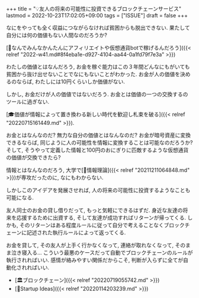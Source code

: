+++
title = "💡友人の将来の可能性に投資できるブロックチェーンサービス"
lastmod = 2022-10-23T17:02:05+09:00
tags = ["ISSUE"]
draft = false
+++

なにをやっても全く収益につながらなければ貧困からも脱出できない. 果たして自分には何の価値もない人間なのだろうか?

[💭なんでみんなかんたんにアフィリエイトや仮想通貨botで稼げるんだろう]({{< relref "2022-w41.md#8f4eba1e-d927-4104-aa44-0a1fd79f7e3a" >}})

わたしの価値とはなんだろう, お金を稼ぐ能力はこの３年間どんなにもがいても貧困から抜け出せないことでなにもないことがわかった. お金が人の価値を決めるのならば, わたしには10円くらいしか価値がない.

しかし, お金だけが人の価値ではないだろう. お金とは価値の一つの交換するのツールに過ぎない.

[🎓価値が情報によって置き換わる新しい時代を歓迎し札束を破る]({{< relref "20220715161449.md" >}}).

お金とはなんなのだ? 無力な自分の価値とはなんなのだ? お金が暗号資産に変換できるならば, 同じように人の可能性を情報に変換することは可能なのだろうか? そして, そうやって定義した情報と100円のおにぎりに匹敵するような仮想通貨の価値が交換できたら?

情報とはなんなのだろう, 大学で[📝情報理論]({{< relref "20211211064848.md" >}})が専攻だったのに, なにもわからない.

しかしこのアイデアを発展させれば, 人の将来の可能性に投資するようなことも可能になる.

友人同士のお金の貸し借りだって, もっと気軽にできるはずだ. 身近な友達の将来を応援するために出資する, そして友達が成功すればリターンが帰ってくる. しかも, そのリターンはある程度ルールに従って自分で考えることなくブロックチェーンに記述された執行ルールによって返ってくる.

お金を貸して, その友人が上手く行かなくなって, 連絡が取れなくなって, そのまま泣き寝入る... こういう最悪のケースだって自動でブロックチェーンのルールが執行されればいい. 感情が絡みやすい関係だからこそ, 判断が入らずに全てが自動化されればいい.

-   [🏛ブロックチェーン]({{< relref "20220719055742.md" >}})
-   [🔬Startup Ideas]({{< relref "20220114203239.md" >}})
